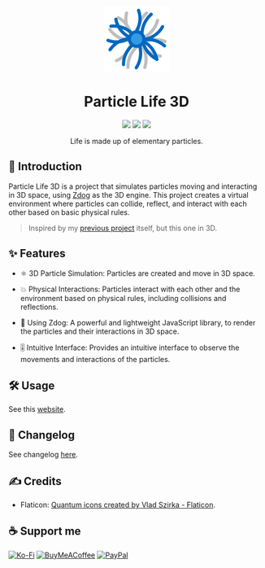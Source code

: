 <p align="center">
	<img src="./src/assets/icon.png" height="128">
</p>

<h1 align="center">
	Particle Life 3D
</h1>

<p align="center">
	<img src="https://img.shields.io/badge/made_with-Zdog-d97706">
	<img src="https://img.shields.io/badge/made_in-Vietnam-e11d48">
	<img src="https://img.shields.io/github/package-json/v/tientq64/particle-life-3d?color=16a34a">
</p>

<p align="center">
	Life is made up of elementary particles.
</p>

## 📰 Introduction

Particle Life 3D is a project that simulates particles moving and interacting in 3D space, using [Zdog](https://github.com/metafizzy/zdog) as the 3D engine. This project creates a virtual environment where particles can collide, reflect, and interact with each other based on basic physical rules.

> Inspired by my [previous project](https://github.com/tientq64/particle-life) itself, but this one in 3D.

## ✨ Features

- ⚛️ 3D Particle Simulation: Particles are created and move in 3D space.

- 💥 Physical Interactions: Particles interact with each other and the environment based on physical rules, including collisions and reflections.

- 🐶 Using Zdog: A powerful and lightweight JavaScript library, to render the particles and their interactions in 3D space.

- 🎚️ Intuitive Interface: Provides an intuitive interface to observe the movements and interactions of the particles.

## 🛠️ Usage

See this [website](https://particle-life-3d.vercel.app).

## 📑 Changelog

See changelog [here](./CHANGELOG.md).

## ✍️ Credits

- Flaticon: <a href="https://www.flaticon.com/free-icons/quantum" title="quantum icons" target="_blank">Quantum icons created by Vlad Szirka - Flaticon</a>.

## ☕ Support me

[![Ko-Fi](https://img.shields.io/badge/Ko--fi-F16061?style=for-the-badge&logo=ko-fi&logoColor=white)](https://ko-fi.com/tientq64)
[![BuyMeACoffee](https://img.shields.io/badge/Buy%20Me%20a%20Coffee-ffdd00?style=for-the-badge&logo=buy-me-a-coffee&logoColor=black)](https://buymeacoffee.com/tientq64)
[![PayPal](https://img.shields.io/badge/PayPal-00457C?style=for-the-badge&logo=paypal&logoColor=white)](https://paypal.me/tientq64)
